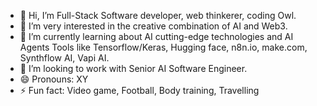 - 👋 Hi, I’m Full-Stack Software developer, web thinkerer, coding Owl.
- 👀 I’m very interested in the creative combination of AI and Web3.
- 🌱 I’m currently learning about AI cutting-edge technologies and AI Agents Tools like Tensorflow/Keras, Hugging face, n8n.io, make.com, Synthflow AI, Vapi AI.
- 💞️ I’m looking to work with Senior AI Software Engineer.
- 😄 Pronouns: XY
- ⚡ Fun fact: Video game, Football, Body training, Travelling

<!---
mm-pro/mm-pro is a ✨ special ✨ repository because its `README.md` (this file) appears on your GitHub profile.
You can click the Preview link to take a look at your changes.
--->

